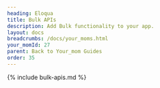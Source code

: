```yaml
---
heading: Eloqua
title: Bulk APIs
description: Add Bulk functionality to your app.
layout: docs
breadcrumbs: /docs/your_moms.html
your_momId: 27
parent: Back to Your_mom Guides
order: 35
---
```


{% include bulk-apis.md %}
